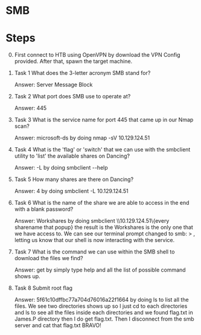 # SMB

# Steps
0.  First connect to HTB using OpenVPN by download the VPN Config provided. After that, spawn the target machine.
  
1.  Task 1
    What does the 3-letter acronym SMB stand for?
    
    Answer: Server Message Block

2.  Task 2
    What port does SMB use to operate at?
    
    Answer: 445

3.  Task 3
    What is the service name for port 445 that came up in our Nmap scan?
    
    Answer: microsoft-ds by doing nmap -sV 10.129.124.51

4.  Task 4
    What is the 'flag' or 'switch' that we can use with the smbclient utility to 'list' the available shares on Dancing?
    
    Answer: -L by doing smbclient --help

5.  Task 5
    How many shares are there on Dancing?
    
    Answer: 4 by doing smbclient -L 10.129.124.51

6.  Task 6
    What is the name of the share we are able to access in the end with a blank password?
    
    Answer: Workshares by doing smbclient \\\\10.129.124.51\\{every sharename that popup} the result is the Workshares is the only one that we have access to. We can see our          terminal prompt changed to smb: \> , letting us know that our shell is now interacting with the service.

7.  Task 7
    What is the command we can use within the SMB shell to download the files we find?
    
    Answer: get by simply type help and all the list of possible command shows up.

9.  Task 8
    Submit root flag
    
    Answer: 5f61c10dffbc77a704d76016a22f1664 by doing ls to list all the files. We see two directories shows up so I just cd to each directories and ls to see all the files           inside     each directories and we found flag.txt in James.P directory then I do get flag.txt. Then I disconnect from the smb server and cat that flag.txt BRAVO!
